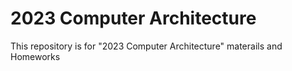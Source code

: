 # 2023 Computer Architecture
This repository is for "2023 Computer Architecture" materails and Homeworks
